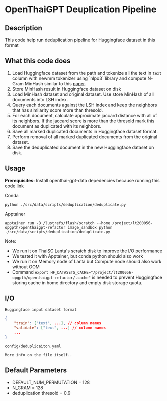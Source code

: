 # OpenThaiGPT Deuplication Pipeline

## Description

This code help run deduplication pipeline for Huggingface dataset in this format

## What this code does

1. Load Huggingface dataset from the path and tokenize all the text in `text` column with newmm tokenizer using `nlpo3``library and compute N-Gram MinHash similar to this [paper](https://arxiv.org/abs/2107.06499).
2. Store MinHash result in Huggingface dataset on disk
3. Load MinHash dataset and original dataset. Use store MinHash of all documents into LSH index.
4. Query each documents against the LSH index and keep the neighbors that has similarity score more than thresold.
5. For each document, calculate approximate jaccard distance with all of its neighbors. If the jaccard score is more than the thresold mark this document as duplicated with its neighbors.
6. Save all marked duplicated documents in Huggingface dataset format.
7. Perform removal of all marked duplicated documents from the original dataset.
8. Save the deduplicated document in the new Huggingface dataset on disk.

## Usage

**Prerequisites:** Install openthai-gpt-data depedencies because running this code [link](/src/data/README.md)

Conda

```
python ./src/data/scripts/deduplication/deduplicate.py
```

Apptainer

```
apptainer run -B /lustrefs/flash/scratch --home /project/lt200056-opgpth/openthaigpt-refactor image_sandbox python ./src/data/scripts/deduplication/deduplicate.py
```

Note:

- We run it on ThaiSC Lanta's scratch disk to improve the I/O performance
- We tested it with Apptainer, but conda python should also work
- We run it on Memory node of Lanta but Compute node should also work without OOM
- Command `export HF_DATASETS_CACHE="/project/lt200056-opgpth/openthaigpt-refactor/.cache"` is needed to prevent Huggingface storing cache in home directory and empty disk storage quota.

## I/O

`Huggingface input dataset format`

```json
{
    "train": ["text", ...], // column names
    "validate": ["text", ...] // column names
    ...
}
```

`config/deduplicaiton.yaml`

```
More info on the file itself..
```

## Default Parameters

- DEFAULT_NUM_PERMUTATION = 128
- N_GRAM = 128
- deduplication thresold = 0.9
